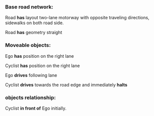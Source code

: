 ### Base road network:

Road **has** layout two-lane motorway with opposite traveling directions, sidewalks on both road side.

Road **has** geometry straight

### Moveable objects:

Ego **has** position on the right lane

Cyclist **has** position on the right lane

Ego **drives** following lane

Cyclist **drives** towards the road edge and immediately **halts**  

### objects relationship:

Cyclist **in front of** Ego initially.